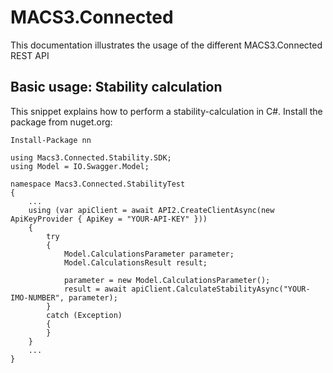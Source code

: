 # MACS3.Connected
This documentation illustrates the usage of the different MACS3.Connected REST API
## Basic usage: Stability calculation
This snippet explains how to perform a stability-calculation in C#.
Install the package from nuget.org:

```
Install-Package nn
```

```
using Macs3.Connected.Stability.SDK;
using Model = IO.Swagger.Model;

namespace Macs3.Connected.StabilityTest
{
    ...
    using (var apiClient = await API2.CreateClientAsync(new ApiKeyProvider { ApiKey = "YOUR-API-KEY" }))
    {
        try
        {
            Model.CalculationsParameter parameter;
            Model.CalculationsResult result;

            parameter = new Model.CalculationsParameter();
            result = await apiClient.CalculateStabilityAsync("YOUR-IMO-NUMBER", parameter);
        }
        catch (Exception)
        {
        }
    }
    ...
}
```
